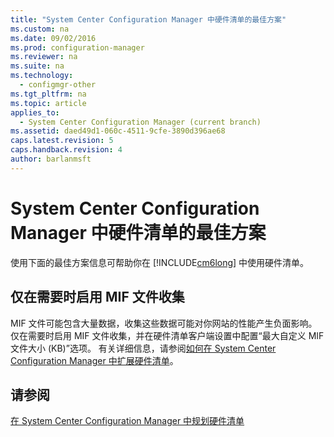 ```yaml
---
title: "System Center Configuration Manager 中硬件清单的最佳方案"
ms.custom: na
ms.date: 09/02/2016
ms.prod: configuration-manager
ms.reviewer: na
ms.suite: na
ms.technology: 
  - configmgr-other
ms.tgt_pltfrm: na
ms.topic: article
applies_to: 
  - System Center Configuration Manager (current branch)
ms.assetid: daed49d1-060c-4511-9cfe-3890d396ae68
caps.latest.revision: 5
caps.handback.revision: 4
author: barlanmsft
---
```

# System Center Configuration Manager 中硬件清单的最佳方案
使用下面的最佳方案信息可帮助你在 [!INCLUDE[cm6long](../LocTest/includes/cm6long_md.md)] 中使用硬件清单。  
  
## 仅在需要时启用 MIF 文件收集  
 MIF 文件可能包含大量数据，收集这些数据可能对你网站的性能产生负面影响。 仅在需要时启用 MIF 文件收集，并在硬件清单客户端设置中配置“最大自定义 MIF 文件大小 \(KB\)”选项。 有关详细信息，请参阅[如何在 System Center Configuration Manager 中扩展硬件清单](../LocTest/How-to-extend-hardware-inventory-in-System-Center-Configuration-Manager.md)。  
  
## 请参阅  
 [在 System Center Configuration Manager 中规划硬件清单](../LocTest/Planning-for-hardware-inventory-in-System-Center-Configuration-Manager.md)